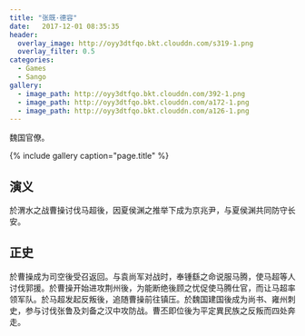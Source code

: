 ```yaml
---
title: "张既·德容"
date:   2017-12-01 08:35:35
header:
  overlay_image: http://oyy3dtfqo.bkt.clouddn.com/s319-1.png
  overlay_filter: 0.5
categories:
  - Games
  - Sango
gallery:
  - image_path: http://oyy3dtfqo.bkt.clouddn.com/392-1.png
  - image_path: http://oyy3dtfqo.bkt.clouddn.com/a172-1.png
  - image_path: http://oyy3dtfqo.bkt.clouddn.com/a126-1.png
---
```


魏国官僚。

{% include gallery caption="page.title" %}

## 演义

於渭水之战曹操讨伐马超後，因夏侯渊之推举下成为京兆尹，与夏侯渊共同防守长安。

## 正史

於曹操成为司空後受召返回。与袁尚军对战时，奉锺繇之命说服马腾，使马超等人讨伐郭援。於曹操开始进攻荆州後，为能断绝後顾之忧促使马腾仕官，而让马超率领军队。於马超发起反叛後，追随曹操前往镇压。於魏国建国後成为尚书、雍州刺史，参与讨伐张鲁及刘备之汉中攻防战。曹丕即位後为平定異民族之反叛而四处奔走。